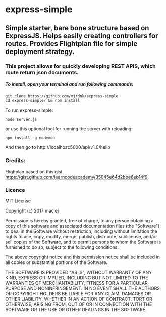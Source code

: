 # express-simple
## Simple starter, bare bone structure based on ExpressJS. Helps easily creating controllers for routes. Provides Flightplan file for simple deployment strategy.
### This project allows for quickly developing REST APIS, which route return json documents.

##### To install, open your terminal and run following commands:

```
git clone https://github.com/mjrdnk/express-simple
cd express-simple/ && npm install
```

To run express-simple:

```
node server.js 
```

or use this optional tool for running the server with reloading:

```
npm install -g nodemon
```

And then go to http://localhost:5000/api/v1.0/hello

### Credits:
Flighplan based on this gist https://gist.github.com/learncodeacademy/35045e64d2bbe6eb14f9

### Licence
MIT License

Copyright (c) 2017 maciej

Permission is hereby granted, free of charge, to any person obtaining a copy
of this software and associated documentation files (the "Software"), to deal
in the Software without restriction, including without limitation the rights
to use, copy, modify, merge, publish, distribute, sublicense, and/or sell
copies of the Software, and to permit persons to whom the Software is
furnished to do so, subject to the following conditions:

The above copyright notice and this permission notice shall be included in all
copies or substantial portions of the Software.

THE SOFTWARE IS PROVIDED "AS IS", WITHOUT WARRANTY OF ANY KIND, EXPRESS OR
IMPLIED, INCLUDING BUT NOT LIMITED TO THE WARRANTIES OF MERCHANTABILITY,
FITNESS FOR A PARTICULAR PURPOSE AND NONINFRINGEMENT. IN NO EVENT SHALL THE
AUTHORS OR COPYRIGHT HOLDERS BE LIABLE FOR ANY CLAIM, DAMAGES OR OTHER
LIABILITY, WHETHER IN AN ACTION OF CONTRACT, TORT OR OTHERWISE, ARISING FROM,
OUT OF OR IN CONNECTION WITH THE SOFTWARE OR THE USE OR OTHER DEALINGS IN THE
SOFTWARE.
